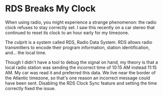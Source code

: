 # RDS Breaks My Clock

When using radio, you might experience a strange phenomenon: the radio clock
refuses to stay correctly set. I saw this recently on a car stereo that
continued to reset its clock to an hour early for my timezone.

The culprit is a system called RDS, Radio Data System. RDS allows radio
transmitters to encode their program information, station identification,
and... the local time.

Though I didn't have a tool to debug the signal on hand, my theory is that a
local radio station was sending the incorrect time of 10:15 AM instead 11:15
AM. My car was read it and preferred this data. We live near the border of the
Atlantic timezone, so that's one reason an incorrect message could have been
sent. Disabling the RDS Clock Sync feature and setting the time correctly fixed
the issue.

